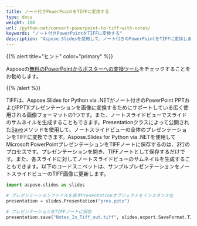 ```yaml
---
title: ノート付きPowerPointをTIFFに変換する
type: docs
weight: 100
url: /python-net/convert-powerpoint-to-tiff-with-notes/
keywords: "ノート付きPowerPointをTIFFに変換する"
description: "Aspose.Slidesを使用して、ノート付きのPowerPointをTIFFに変換します。"
---
```


{{% alert title="ヒント" color="primary" %}}

Asposeの[無料のPowerPointからポスターへの変換ツール](https://products.aspose.app/slides/conversion/convert-ppt-to-poster-online)をチェックすることをお勧めします。

{{% /alert %}}

TIFFは、Aspose.Slides for Python via .NETがノート付きのPowerPoint PPTおよびPPTXプレゼンテーションを画像に変換するためにサポートしている広く使用される画像フォーマットの1つです。また、ノートスライドビューでスライドのサムネイルを生成することもできます。Presentationクラスによって公開された[Save](https://reference.aspose.com/slides/python-net/aspose.slides/presentation/)メソッドを使用して、ノートスライドビューの全体のプレゼンテーションをTIFFに変換できます。Aspose.Slides for Python via .NETを使用してMicrosoft PowerPointプレゼンテーションをTIFFノートに保存するのは、2行のプロセスです。プレゼンテーションを開き、TIFFノートとして保存するだけです。また、各スライドに対してノートスライドビューのサムネイルを生成することもできます。以下のコードスニペットは、サンプルプレゼンテーションをノートスライドビューのTIFF画像に更新します。

```py
import aspose.slides as slides

# プレゼンテーションファイルを表すPresentationオブジェクトをインスタンス化
presentation = slides.Presentation("pres.pptx")

# プレゼンテーションをTIFFノートに保存
presentation.save("Notes_In_Tiff_out.tiff", slides.export.SaveFormat.TIFF)
```
